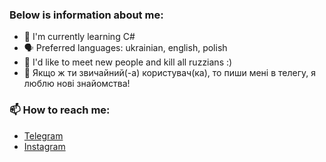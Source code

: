 ### Below is information about me:

- 🌱 I'm currently learning C#
- 🗣️ Preferred languages: ukrainian, english, polish
- 🍃 I'd like to meet new people and kill all ruzzians :)
- 🦎 Якщо ж ти звичайний(-а) користувач(ка), то пиши мені в телегу, я люблю нові знайомства!

### 📫 How to reach me:
- [Telegram](https://t.me/ihatemyspine)
- [Instagram](https://www.instagram.com/madmechanic76/)

